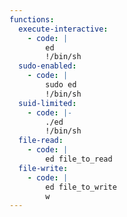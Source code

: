 ```yaml
---
functions:
  execute-interactive:
    - code: |
        ed
        !/bin/sh
  sudo-enabled:
    - code: |
        sudo ed
        !/bin/sh
  suid-limited:
    - code: |-
        ./ed
        !/bin/sh
  file-read:
    - code: |
        ed file_to_read
  file-write:
    - code: |
        ed file_to_write
        w
---
```

